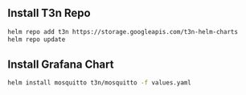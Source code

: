 ## Install T3n Repo
```sh
helm repo add t3n https://storage.googleapis.com/t3n-helm-charts
helm repo update
```

## Install Grafana Chart
```sh
helm install mosquitto t3n/mosquitto -f values.yaml
```